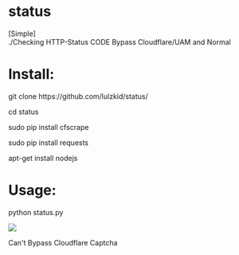 # status
[Simple]
<br>./Checking HTTP-Status CODE Bypass Cloudflare/UAM and Normal
<br>
<h1>Install:</h1>
  <p>git clone https://github.com/lulzkid/status/</p>
  <p>cd status</p>
  <p>sudo pip install cfscrape</p>
  <p>sudo pip install requests</p>
  <p>apt-get install nodejs</p>
<h1>Usage:</h1>
<p>python status.py</p> 
<img src="https://i.imgur.com/HEUTwTV.png"></img>  
<p>Can't Bypass Cloudflare Captcha</p>
  
